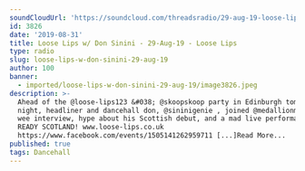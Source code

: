 ```yaml
---
soundCloudUrl: 'https://soundcloud.com/threadsradio/29-aug-19-loose-lips-w-don-sinini'
id: 3826
date: '2019-08-31'
title: Loose Lips w/ Don Sinini - 29-Aug-19 - Loose Lips
type: radio
slug: loose-lips-w-don-sinini-29-aug-19
author: 100
banner:
  - imported/loose-lips-w-don-sinini-29-aug-19/image3826.jpeg
description: >-
  Ahead of the @loose-lips123 &#038; @skoopskoop party in Edinburgh tomorrow
  night, headliner and dancehall don, @sininigenie , joined @medallionman for a
  wee interview, hype about his Scottish debut, and a mad live performance! GET
  READY SCOTLAND! www.loose-lips.co.uk
  https://www.facebook.com/events/1505141262959711 [...]Read More...
published: true
tags: Dancehall
---
```

